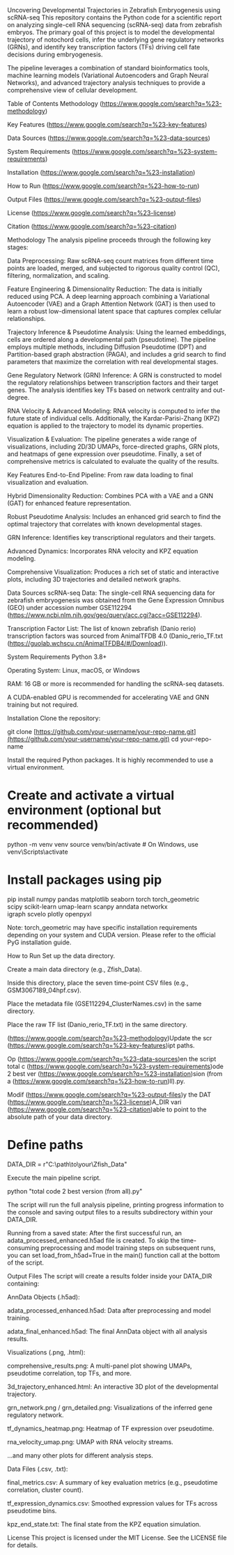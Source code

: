 Uncovering Developmental Trajectories in Zebrafish Embryogenesis using scRNA-seq
This repository contains the Python code for a scientific report on analyzing single-cell RNA sequencing (scRNA-seq) data from zebrafish embryos. The primary goal of this project is to model the developmental trajectory of notochord cells, infer the underlying gene regulatory networks (GRNs), and identify key transcription factors (TFs) driving cell fate decisions during embryogenesis.

The pipeline leverages a combination of standard bioinformatics tools, machine learning models (Variational Autoencoders and Graph Neural Networks), and advanced trajectory analysis techniques to provide a comprehensive view of cellular development.

Table of Contents
Methodology (https://www.google.com/search?q=%23-methodology)

Key Features (https://www.google.com/search?q=%23-key-features)

Data Sources (https://www.google.com/search?q=%23-data-sources)

System Requirements (https://www.google.com/search?q=%23-system-requirements)

Installation (https://www.google.com/search?q=%23-installation)

How to Run (https://www.google.com/search?q=%23-how-to-run)

Output Files (https://www.google.com/search?q=%23-output-files)

License (https://www.google.com/search?q=%23-license)

Citation (https://www.google.com/search?q=%23-citation)

Methodology
The analysis pipeline proceeds through the following key stages:

Data Preprocessing: Raw scRNA-seq count matrices from different time points are loaded, merged, and subjected to rigorous quality control (QC), filtering, normalization, and scaling.

Feature Engineering & Dimensionality Reduction: The data is initially reduced using PCA. A deep learning approach combining a Variational Autoencoder (VAE) and a Graph Attention Network (GAT) is then used to learn a robust low-dimensional latent space that captures complex cellular relationships.

Trajectory Inference & Pseudotime Analysis: Using the learned embeddings, cells are ordered along a developmental path (pseudotime). The pipeline employs multiple methods, including Diffusion Pseudotime (DPT) and Partition-based graph abstraction (PAGA), and includes a grid search to find parameters that maximize the correlation with real developmental stages.

Gene Regulatory Network (GRN) Inference: A GRN is constructed to model the regulatory relationships between transcription factors and their target genes. The analysis identifies key TFs based on network centrality and out-degree.

RNA Velocity & Advanced Modeling: RNA velocity is computed to infer the future state of individual cells. Additionally, the Kardar-Parisi-Zhang (KPZ) equation is applied to the trajectory to model its dynamic properties.

Visualization & Evaluation: The pipeline generates a wide range of visualizations, including 2D/3D UMAPs, force-directed graphs, GRN plots, and heatmaps of gene expression over pseudotime. Finally, a set of comprehensive metrics is calculated to evaluate the quality of the results.

Key Features
End-to-End Pipeline: From raw data loading to final visualization and evaluation.

Hybrid Dimensionality Reduction: Combines PCA with a VAE and a GNN (GAT) for enhanced feature representation.

Robust Pseudotime Analysis: Includes an enhanced grid search to find the optimal trajectory that correlates with known developmental stages.

GRN Inference: Identifies key transcriptional regulators and their targets.

Advanced Dynamics: Incorporates RNA velocity and KPZ equation modeling.

Comprehensive Visualization: Produces a rich set of static and interactive plots, including 3D trajectories and detailed network graphs.

Data Sources
scRNA-seq Data: The single-cell RNA sequencing data for zebrafish embryogenesis was obtained from the Gene Expression Omnibus (GEO) under accession number GSE112294 (https://www.ncbi.nlm.nih.gov/geo/query/acc.cgi?acc=GSE112294).

Transcription Factor List: The list of known zebrafish (Danio rerio) transcription factors was sourced from AnimalTFDB 4.0 (Danio_rerio_TF.txt (https://guolab.wchscu.cn/AnimalTFDB4/#/Download)).

System Requirements
Python 3.8+

Operating System: Linux, macOS, or Windows

RAM: 16 GB or more is recommended for handling the scRNA-seq datasets.

A CUDA-enabled GPU is recommended for accelerating VAE and GNN training but not required.

Installation
Clone the repository:

git clone [https://github.com/your-username/your-repo-name.git](https://github.com/your-username/your-repo-name.git)
cd your-repo-name

Install the required Python packages. It is highly recommended to use a virtual environment.

# Create and activate a virtual environment (optional but recommended)
python -m venv
venv
source venv/bin/activate  # On Windows, use venv\Scripts\activate

# Install packages using pip
pip install numpy pandas matplotlib seaborn torch torch_geometric \
            scipy scikit-learn umap-learn scanpy anndata networkx \
            igraph scvelo plotly openpyxl

Note: torch_geometric may have specific installation requirements depending on your system and CUDA version. Please refer to the official PyG installation guide.

How to Run
Set up the data directory.

Create a main data directory (e.g., Zfish_Data).

Inside this directory, place the seven time-point CSV files (e.g., GSM3067189_04hpf.csv).

Place the metadata file (GSE112294_ClusterNames.csv) in the same directory.

Place the raw TF list (Danio_rerio_TF.txt) in the same directory.

 (https://www.google.com/search?q=%23-methodology)Update the scr (https://www.google.com/search?q=%23-key-features)ipt paths.

Op (https://www.google.com/search?q=%23-data-sources)en the script total c (https://www.google.com/search?q=%23-system-requirements)ode 2 best ver (https://www.google.com/search?q=%23-installation)sion (from a (https://www.google.com/search?q=%23-how-to-run)ll).py.

Modif (https://www.google.com/search?q=%23-output-files)y the DAT (https://www.google.com/search?q=%23-license)A_DIR vari (https://www.google.com/search?q=%23-citation)able to point to the absolute path of your data directory.

# Define paths
DATA_DIR = r"C:\path\to\your\Zfish_Data"

Execute the main pipeline script.

python "total code 2 best version (from all).py"

The script will run the full analysis pipeline, printing progress information to the console and saving output files to a results subdirectory within your DATA_DIR.

Running from a saved state:
After the first successful run, an adata_processed_enhanced.h5ad file is created. To skip the time-consuming preprocessing and model training steps on subsequent runs, you can set load_from_h5ad=True in the main() function call at the bottom of the script.

Output Files
The script will create a results folder inside your DATA_DIR containing:

AnnData Objects (.h5ad):

adata_processed_enhanced.h5ad: Data after preprocessing and model training.

adata_final_enhanced.h5ad: The final AnnData object with all analysis results.

Visualizations (.png, .html):

comprehensive_results.png: A multi-panel plot showing UMAPs, pseudotime correlation, top TFs, and more.

3d_trajectory_enhanced.html: An interactive 3D plot of the developmental trajectory.

grn_network.png / grn_detailed.png: Visualizations of the inferred gene regulatory network.

tf_dynamics_heatmap.png: Heatmap of TF expression over pseudotime.

rna_velocity_umap.png: UMAP with RNA velocity streams.

...and many other plots for different analysis steps.

Data Files (.csv, .txt):

final_metrics.csv: A summary of key evaluation metrics (e.g., pseudotime correlation, cluster count).

tf_expression_dynamics.csv: Smoothed expression values for TFs across pseudotime bins.

kpz_end_state.txt: The final state from the KPZ equation simulation.

License
This project is licensed under the MIT License. See the LICENSE file for details.
